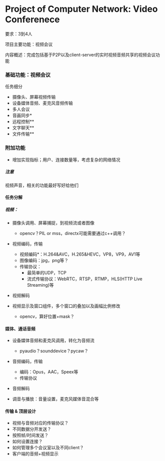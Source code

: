 # Project of Computer Network: Video Conferenece

要求：3到4人

项目主要功能：视频会议

内容概述：完成包括基于P2P以及client-server的实时视频音频共享的视频会议功能





### 基础功能：视频会议

任务细分

- 摄像头、屏幕视频传输
- 设备媒体音频、麦克风音频传输
- 多人会议
- 音画同步*
- 远程控制**
- 文字聊天**
- 文件传输**

### 附加功能

- 增加实现指标；用户、连接数量等，考虑复杂的网络情况



##### 注意

视频声音，相关的功能最好写好给他们

#### 任务分解

##### 视频：

- 摄像头调用、屏幕捕捉，到视频流或者图像
  - opencv？PIL or mss，directx可能需要通过c++调用？

- 视频编码，传输
  - 视频编码*：H.264&AVC，H.265&HEVC，VP8，VP9，AV1等
  - 图像编码：jpg，png等？
  - 传输协议：
    - 最简单的UDP，TCP
    - 流式传输协议：WebRTC，RTSP，RTMP，HLS(HTTP Live Streaming)等

- 视频解码
- 视频显示及窗口组件，多个窗口的叠加以及画幅比例修改
  - opencv，算好位置+mask？


#### 媒体、通话音频

- 设备媒体音频和麦克风调用，转化为音频流
  - pyaudio？sounddevice？pycaw？

- 音频编码，传输
  - 编码：Opus，AAC，Speex等
  - 传输协议

- 音频解码
- 调音与播放：音量设置，麦克风媒体音混合等

#### 传输 & 顶层设计

- 视频与音频对应的传输协议？
- 不同数据分开发送？
- 按照帧/时间发送？
- 如何设置连接？
- 如何管理多个会议室以及不同client？
- 客户端的音频+视频显示

